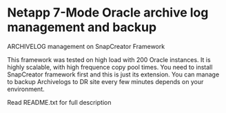 # Netapp 7-Mode Oracle archive log management and backup
ARCHIVELOG management on SnapCreator Framework

This framework was tested on high load with 200 Oracle instances. It is highly scalable, with high frequence copy pool times.
You need to install SnapCreator framework first and this is just its extension. You can manage to backup Archivelogs to DR site every few minutes depends on your environment.

Read README.txt for full description
